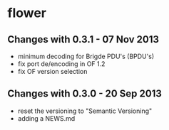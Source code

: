 flower
======

Changes with 0.3.1 - 07 Nov 2013
--------------------------------

* minimum decoding for Brigde PDU's (BPDU's)
* fix port de/encoding in OF 1.2
* fix OF version selection

Changes with 0.3.0 - 20 Sep 2013
--------------------------------

* reset the versioning to "Semantic Versioning"
* adding a NEWS.md
